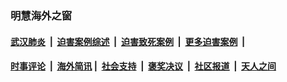 
### 明慧海外之窗

####  [武汉肺炎](indexes/365.md?t=05231901) &nbsp;|&nbsp;  [迫害案例综述](indexes/328.md?t=05231901) &nbsp;|&nbsp; [迫害致死案例](indexes/277.md?t=05231901)  &nbsp;|&nbsp; [更多迫害案例](indexes/81.md?t=05231901)  &nbsp;|&nbsp; 
####  [时事评论](indexes/19.md?t=05231901) &nbsp;|&nbsp; [海外简讯](indexes/245.md?t=05231901)&nbsp;|&nbsp;  [社会支持](indexes/140.md?t=05231901) &nbsp;|&nbsp; [褒奖决议](indexes/282.md?t=05231901) &nbsp;|&nbsp; [社区报道](indexes/91.md?t=05231901)  &nbsp;|&nbsp; [天人之间](indexes/78.md?t=05231901) 

